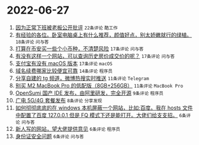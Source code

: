 # 2022-06-27

1. [因为正常下班被老板公开批评](https://www.v2ex.com/t/862395) `22条评论` `酷工作`
1. [有经验的各位。卧室电脑桌上有什么推荐，颜值好点，别太娇嫩就行的绿植。](https://www.v2ex.com/t/862390) `18条评论` `问与答`
1. [打算在币安买一些个小币种，不清楚风险](https://www.v2ex.com/t/862393) `17条评论` `问与答`
1. [有没有这样一个网站，可以查询历史房价成交价的呢？](https://www.v2ex.com/t/862380) `17条评论` `问与答`
1. [支付宝有没有 macOS 版本](https://www.v2ex.com/t/862379) `17条评论` `macOS`
1. [域名续费哪家比较便宜可靠](https://www.v2ex.com/t/862386) `14条评论` `程序员`
1. [分享自建的 tg 频道，微博热搜实时推送](https://www.v2ex.com/t/862391) `11条评论` `Telegram`
1. [别买 M2 MacBook Pro 的低配版（8GB+256GB）](https://www.v2ex.com/t/862381) `11条评论` `MacBook Pro`
1. [OpenSumi 国产 IDE 发布，由阿里研发，完全开源](https://www.v2ex.com/t/862392) `9条评论` `程序员`
1. [广电 5G/4G 套餐发布](https://www.v2ex.com/t/862389) `8条评论` `分享发现`
1. [如何彻彻底底的在 windows 本机屏蔽一个网站，比如:百度。我在 hosts 文件中配置了百度 127.0.0.1 但是 FQ 模式下还是能打开。大佬们给支支招。](https://www.v2ex.com/t/862398) `6条评论` `问与答`
1. [新人写的网站，望大佬提供意见](https://www.v2ex.com/t/862397) `6条评论` `程序员`
1. [身份证安全问题](https://www.v2ex.com/t/862382) `6条评论` `问与答`

